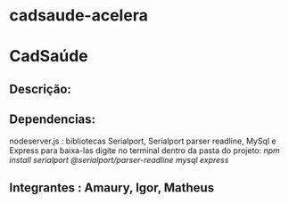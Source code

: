 # cadsaude-acelera

# CadSaúde

## Descrição:


## Dependencias:
nodeserver.js : bibliotecas Serialport, Serialport parser readline, MySql e Express
para baixa-las digite no terminal dentro da pasta do projeto: *npm install serialport @serialport/parser-readline mysql express*

## Integrantes : Amaury, Igor, Matheus
